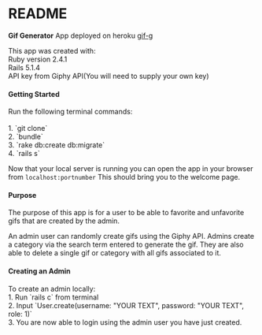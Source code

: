 # README

**Gif Generator**
App deployed on heroku [gif-g](https://gif-g.herokuapp.com/)

This app was created with:
<br>Ruby version 2.4.1
<br>Rails 5.1.4
<br>API key from Giphy API(You will need to supply your own key)

<h4>Getting Started</h4>
Run the following terminal commands:
<br>
<br>1. `git clone`
<br>2. `bundle`
<br>3. `rake db:create db:migrate`
<br>4. `rails s`

Now that your local server is running you can open the app in your browser from `localhost:portnumber`
This should bring you to the welcome page.


<h4>Purpose</h4>
The purpose of this app is for a user to be able to favorite and unfavorite gifs that are created by the admin.

An admin user can randomly create gifs using the Giphy API. Admins create a category via the search term entered to generate the gif. They are also able to delete a single gif or category with all gifs associated to it.

<h4>Creating an Admin</h4>
To create an admin locally:
<br> 1. Run `rails c` from terminal
<br> 2. Input `User.create(username: "YOUR TEXT", password: "YOUR TEXT", role: 1)`
<br> 3. You are now able to login using the admin user you have just created.
